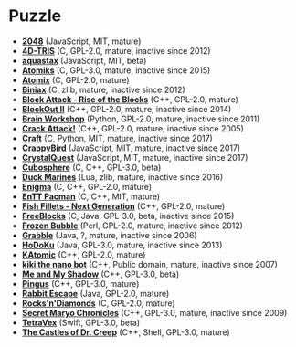 [comment]: # (autogenerated content, do not edit)
# Puzzle

- **[2048](2048.md)** (JavaScript, MIT, mature)
- **[4D-TRIS](4d-tris.md)** (C, GPL-2.0, mature, inactive since 2012)
- **[aquastax](aquastax.md)** (JavaScript, MIT, beta)
- **[Atomiks](atomiks.md)** (C, GPL-3.0, mature, inactive since 2015)
- **[Atomix](atomix.md)** (C, GPL-2.0, mature)
- **[Biniax](biniax.md)** (C, zlib, mature, inactive since 2012)
- **[Block Attack - Rise of the Blocks](block_attack-rise_of_the_blocks.md)** (C++, GPL-2.0, mature)
- **[BlockOut II](blockout_ii.md)** (C++, GPL-2.0, mature, inactive since 2014)
- **[Brain Workshop](brain_workshop.md)** (Python, GPL-2.0, mature, inactive since 2011)
- **[Crack Attack!](crack_attack.md)** (C++, GPL-2.0, mature, inactive since 2005)
- **[Craft](craft.md)** (C, Python, MIT, mature, inactive since 2017)
- **[CrappyBird](crappybird.md)** (JavaScript, MIT, mature, inactive since 2017)
- **[CrystalQuest](crystalquest.md)** (JavaScript, MIT, mature, inactive since 2017)
- **[Cubosphere](cubosphere.md)** (C, C++, GPL-3.0, beta)
- **[Duck Marines](duck_marines.md)** (Lua, zlib, mature, inactive since 2016)
- **[Enigma](enigma.md)** (C, C++, GPL-2.0, mature)
- **[EnTT Pacman](entt_pacman.md)** (C, C++, MIT, mature)
- **[Fish Fillets - Next Generation](fish_fillets-next_generation.md)** (C++, GPL-2.0, mature)
- **[FreeBlocks](freeblocks.md)** (C, Java, GPL-3.0, beta, inactive since 2015)
- **[Frozen Bubble](frozen_bubble.md)** (Perl, GPL-2.0, mature, inactive since 2012)
- **[Grabble](grabble.md)** (Java, ?, mature, inactive since 2006)
- **[HoDoKu](hodoku.md)** (Java, GPL-3.0, mature, inactive since 2013)
- **[KAtomic](katomic.md)** (C++, GPL-2.0, mature)
- **[kiki the nano bot](kiki_the_nano_bot.md)** (C++, Public domain, mature, inactive since 2007)
- **[Me and My Shadow](me_and_my_shadow.md)** (C++, GPL-3.0, beta)
- **[Pingus](pingus.md)** (C++, GPL-3.0, mature)
- **[Rabbit Escape](rabbit_escape.md)** (Java, GPL-2.0, mature)
- **[Rocks'n'Diamonds](rocksndiamonds.md)** (C, GPL-2.0, mature)
- **[Secret Maryo Chronicles](secret_maryo_chronicles.md)** (C++, GPL-3.0, mature, inactive since 2009)
- **[TetraVex](tetravex.md)** (Swift, GPL-3.0, beta)
- **[The Castles of Dr. Creep](the_castles_of_dr_creep.md)** (C++, Shell, GPL-3.0, mature)